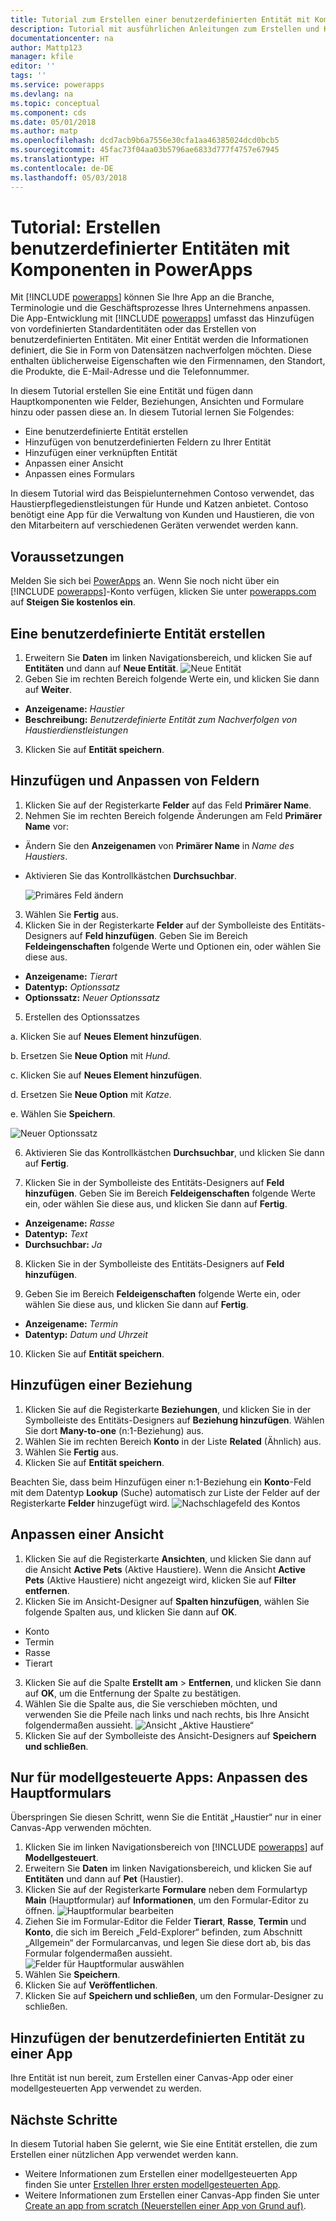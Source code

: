 ```yaml
---
title: Tutorial zum Erstellen einer benutzerdefinierten Entität mit Komponenten mit PowerApps | Microsoft-Dokumentation
description: Tutorial mit ausführlichen Anleitungen zum Erstellen und Konfigurieren einer Entität zur Verwendung mit einer PowerApps-App
documentationcenter: na
author: Mattp123
manager: kfile
editor: ''
tags: ''
ms.service: powerapps
ms.devlang: na
ms.topic: conceptual
ms.component: cds
ms.date: 05/01/2018
ms.author: matp
ms.openlocfilehash: dcd7acb9b6a7556e30cfa1aa46385024dcd0bcb5
ms.sourcegitcommit: 45fac73f04aa03b5796ae6833d777f4757e67945
ms.translationtype: HT
ms.contentlocale: de-DE
ms.lasthandoff: 05/03/2018
---
```

# <a name="tutorial-create-a-custom-entity-that-has-components-in-powerapps"></a>Tutorial: Erstellen benutzerdefinierter Entitäten mit Komponenten in PowerApps

Mit [!INCLUDE [powerapps](../../includes/powerapps.md)] können Sie Ihre App an die Branche, Terminologie und die Geschäftsprozesse Ihres Unternehmens anpassen. Die App-Entwicklung mit [!INCLUDE [powerapps](../../includes/powerapps.md)] umfasst das Hinzufügen von vordefinierten Standardentitäten oder das Erstellen von benutzerdefinierten Entitäten. Mit einer Entität werden die Informationen definiert, die Sie in Form von Datensätzen nachverfolgen möchten. Diese enthalten üblicherweise Eigenschaften wie den Firmennamen, den Standort, die Produkte, die E-Mail-Adresse und die Telefonnummer. 

In diesem Tutorial erstellen Sie eine Entität und fügen dann Hauptkomponenten wie Felder, Beziehungen, Ansichten und Formulare hinzu oder passen diese an. In diesem Tutorial lernen Sie Folgendes:

- Eine benutzerdefinierte Entität erstellen
- Hinzufügen von benutzerdefinierten Feldern zu Ihrer Entität
- Hinzufügen einer verknüpften Entität
- Anpassen einer Ansicht 
- Anpassen eines Formulars

In diesem Tutorial wird das Beispielunternehmen Contoso verwendet, das Haustierpflegedienstleistungen für Hunde und Katzen anbietet. Contoso benötigt eine App für die Verwaltung von Kunden und Haustieren, die von den Mitarbeitern auf verschiedenen Geräten verwendet werden kann.

## <a name="prerequisites"></a>Voraussetzungen

Melden Sie sich bei [PowerApps](https://powerapps.microsoft.com/) an. Wenn Sie noch nicht über ein [!INCLUDE [powerapps](../../includes/powerapps.md)]-Konto verfügen, klicken Sie unter [powerapps.com](https://web.powerapps.com) auf **Steigen Sie kostenlos ein**.

## <a name="create-a-custom-entity"></a>Eine benutzerdefinierte Entität erstellen

1. Erweitern Sie **Daten** im linken Navigationsbereich, und klicken Sie auf **Entitäten** und dann auf **Neue Entität**.
    ![Neue Entität](media/create-custom-entity/create-new-entity.png)
2. Geben Sie im rechten Bereich folgende Werte ein, und klicken Sie dann auf **Weiter**.
  - **Anzeigename:** *Haustier* 
  - **Beschreibung:** *Benutzerdefinierte Entität zum Nachverfolgen von Haustierdienstleistungen*
3. Klicken Sie auf **Entität speichern**.

## <a name="add-and-customize-fields"></a>Hinzufügen und Anpassen von Feldern
 
1. Klicken Sie auf der Registerkarte **Felder** auf das Feld **Primärer Name**.
2. Nehmen Sie im rechten Bereich folgende Änderungen am Feld **Primärer Name** vor: 
  - Ändern Sie den **Anzeigenamen** von **Primärer Name** in *Name des Haustiers*.
  - Aktivieren Sie das Kontrollkästchen **Durchsuchbar**.  
  
    ![Primäres Feld ändern](media/create-custom-entity/primary-field.png)
3. Wählen Sie **Fertig** aus.
4. Klicken Sie in der Registerkarte **Felder** auf der Symbolleiste des Entitäts-Designers auf **Feld hinzufügen**. Geben Sie im Bereich **Feldeingenschaften** folgende Werte und Optionen ein, oder wählen Sie diese aus.
  - **Anzeigename:** *Tierart*
  - **Datentyp:** *Optionssatz*
  - **Optionssatz:** *Neuer Optionssatz*
5. Erstellen des Optionssatzes

  a. Klicken Sie auf **Neues Element hinzufügen**. 
  
  b. Ersetzen Sie **Neue Option** mit *Hund*. 
   
  c. Klicken Sie auf **Neues Element hinzufügen**. 
    
  d.  Ersetzen Sie **Neue Option** mit *Katze*. 
    
  e. Wählen Sie **Speichern**. 

  ![Neuer Optionssatz](media/create-custom-entity/optionset-add-items.png)

6. Aktivieren Sie das Kontrollkästchen **Durchsuchbar**, und klicken Sie dann auf **Fertig**.

7. Klicken Sie in der Symbolleiste des Entitäts-Designers auf **Feld hinzufügen**. Geben Sie im Bereich **Feldeigenschaften** folgende Werte ein, oder wählen Sie diese aus, und klicken Sie dann auf **Fertig**.
  - **Anzeigename:** *Rasse*
  - **Datentyp:** *Text*
  - **Durchsuchbar:** *Ja*

8. Klicken Sie in der Symbolleiste des Entitäts-Designers auf **Feld hinzufügen**. 

9. Geben Sie im Bereich **Feldeigenschaften** folgende Werte ein, oder wählen Sie diese aus, und klicken Sie dann auf **Fertig**. 
  - **Anzeigename:** *Termin*
  - **Datentyp:** *Datum und Uhrzeit*

10. Klicken Sie auf **Entität speichern**.

## <a name="add-a-relationship"></a>Hinzufügen einer Beziehung

1. Klicken Sie auf die Registerkarte **Beziehungen**, und klicken Sie in der Symbolleiste des Entitäts-Designers auf **Beziehung hinzufügen**. Wählen Sie dort **Many-to-one** (n:1-Beziehung) aus. 
2. Wählen Sie im rechten Bereich **Konto** in der Liste **Related** (Ähnlich) aus.
3. Wählen Sie **Fertig** aus.
4. Klicken Sie auf **Entität speichern**.

Beachten Sie, dass beim Hinzufügen einer n:1-Beziehung ein **Konto**-Feld mit dem Datentyp **Lookup** (Suche) automatisch zur Liste der Felder auf der Registerkarte **Felder** hinzugefügt wird. ![Nachschlagefeld des Kontos](media/create-custom-entity/account-lookup-field.png)

## <a name="customize-a-view"></a>Anpassen einer Ansicht

1. Klicken Sie auf die Registerkarte **Ansichten**, und klicken Sie dann auf die Ansicht **Active Pets** (Aktive Haustiere). Wenn die Ansicht **Active Pets** (Aktive Haustiere) nicht angezeigt wird, klicken Sie auf **Filter entfernen**.
2. Klicken Sie im Ansicht-Designer auf **Spalten hinzufügen**, wählen Sie folgende Spalten aus, und klicken Sie dann auf **OK**.
  - Konto
  - Termin 
  - Rasse 
  - Tierart
3. Klicken Sie auf die Spalte **Erstellt am** > **Entfernen**, und klicken Sie dann auf **OK**, um die Entfernung der Spalte zu bestätigen.
4. Wählen Sie die Spalte aus, die Sie verschieben möchten, und verwenden Sie die Pfeile nach links und nach rechts, bis Ihre Ansicht folgendermaßen aussieht.
    ![Ansicht „Aktive Haustiere“](media/create-custom-entity/active-pets-view.png)
5. Klicken Sie auf der Symbolleiste des Ansicht-Designers auf **Speichern und schließen**.  

## <a name="model-driven-apps-only-customize-the-main-form"></a>Nur für modellgesteuerte Apps: Anpassen des Hauptformulars

Überspringen Sie diesen Schritt, wenn Sie die Entität „Haustier“ nur in einer Canvas-App verwenden möchten. 

1. Klicken Sie im linken Navigationsbereich von [!INCLUDE [powerapps](../../includes/powerapps.md)] auf **Modellgesteuert**.
2. Erweitern Sie **Daten** im linken Navigationsbereich, und klicken Sie auf **Entitäten** und dann auf **Pet** (Haustier).
3. Klicken Sie auf der Registerkarte **Formulare** neben dem Formulartyp **Main** (Hauptformular) auf **Informationen**, um den Formular-Editor zu öffnen.
    ![Hauptformular bearbeiten](media/create-custom-entity/main-form-edit.png)
4. Ziehen Sie im Formular-Editor die Felder **Tierart**, **Rasse**, **Termin** und **Konto**, die sich im Bereich „Feld-Explorer“ befinden, zum Abschnitt „Allgemein“ der Formularcanvas, und legen Sie diese dort ab, bis das Formular folgendermaßen aussieht.
    ![Felder für Hauptformular auswählen](media/create-custom-entity/main-form-edit2.png) 
5. Wählen Sie **Speichern**.
6. Klicken Sie auf **Veröffentlichen**.
7. Klicken Sie auf **Speichern und schließen**, um den Formular-Designer zu schließen.

## <a name="add-the-custom-entity-to-an-app"></a>Hinzufügen der benutzerdefinierten Entität zu einer App

Ihre Entität ist nun bereit, zum Erstellen einer Canvas-App oder einer modellgesteuerten App verwendet zu werden. 

## <a name="next-steps"></a>Nächste Schritte

In diesem Tutorial haben Sie gelernt, wie Sie eine Entität erstellen, die zum Erstellen einer nützlichen App verwendet werden kann. 
- Weitere Informationen zum Erstellen einer modellgesteuerten App finden Sie unter [Erstellen Ihrer ersten modellgesteuerten App](../model-driven-apps/build-first-model-driven-app.md).
- Weitere Informationen zum Erstellen einer Canvas-App finden Sie unter [Create an app from scratch (Neuerstellen einer App von Grund auf)](../canvas-apps/get-started-create-from-blank.md).
